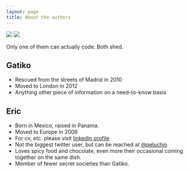 ```yaml
---
layout: page
title: About the authors
---
```

<div class="profiles">
  <image src="/public/gatiko.jpeg" />
  <image src="/public/profile.jpeg" />
</div> 
<p class="message">
  Only one of them can actually code. Both shed.
</p>

## Gatiko

* Rescued from the streets of Madrid in 2010
* Moved to London in 2012
* Anything other piece of information on a need-to-know basis

## Eric

* Born in Mexico, raised in Panama.
* Moved to Europe in 2006
* For cv, etc. please visit [linkedin profile](https://uk.linkedin.com/pub/eric-escalante/2b/264/6a4
)
* Not the biggest twitter user, but can be reached at [@peluchio](https://twitter.com/peluchio)
* Loves spicy food and chocolate, even more their occasional coming together on the same dish.
* Member of fewer secret societies than Gatiko.